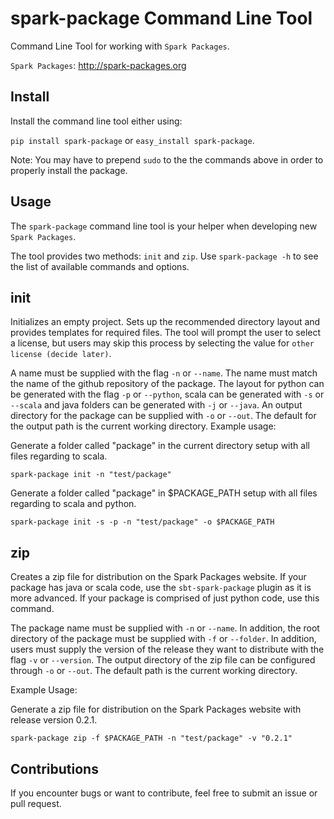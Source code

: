 spark-package Command Line Tool
===============================

Command Line Tool for working with `Spark Packages`.

`Spark Packages`: http://spark-packages.org

Install
-------

Install the command line tool either using:

`pip install spark-package` or `easy_install spark-package`.

Note: You may have to prepend `sudo` to the the commands above in order to properly install the 
package.

Usage
-----

The `spark-package` command line tool is your helper when developing new `Spark Packages`.

The tool provides two methods: `init` and `zip`. Use `spark-package -h` to see the list of available
 commands and options.

init
----

Initializes an empty project. Sets up the recommended directory layout and provides templates for
required files. The tool will prompt the user to select a license, but users may skip this process 
by selecting the value for `other license (decide later)`. 

A name must be supplied with the flag `-n` or `--name`. The name must match the name of the github 
repository of the package. The layout for python can be generated with the flag `-p` or `--python`, 
scala can be generated with `-s` or `--scala` and java folders can be generated with `-j` or `--java`.
An output directory for the package can be supplied with `-o` or `--out`. The default for the output
path is the current working directory.
Example usage:
 
Generate a folder called "package" in the current directory setup with all files regarding to scala.

```
spark-package init -n "test/package"
```

Generate a folder called "package" in $PACKAGE_PATH setup with all files regarding to scala and python.

```
spark-package init -s -p -n "test/package" -o $PACKAGE_PATH
```

zip
---

Creates a zip file for distribution on the Spark Packages website. If your package has java or 
scala code, use the `sbt-spark-package` plugin as it is more advanced. If your package is comprised 
of just python code, use this command.

The package name must be supplied with `-n` or `--name`. In addition, the root directory of the 
package must be supplied with `-f` or `--folder`. In addition, users must supply the version of the 
release they want to distribute with the flag `-v` or `--version`. The output directory of the 
zip file can be configured through `-o` or `--out`. The default path is the current working directory.

Example Usage:

Generate a zip file for distribution on the Spark Packages website with release version 0.2.1.

```
spark-package zip -f $PACKAGE_PATH -n "test/package" -v "0.2.1"
```

Contributions
-------------
If you encounter bugs or want to contribute, feel free to submit an issue or pull request.
